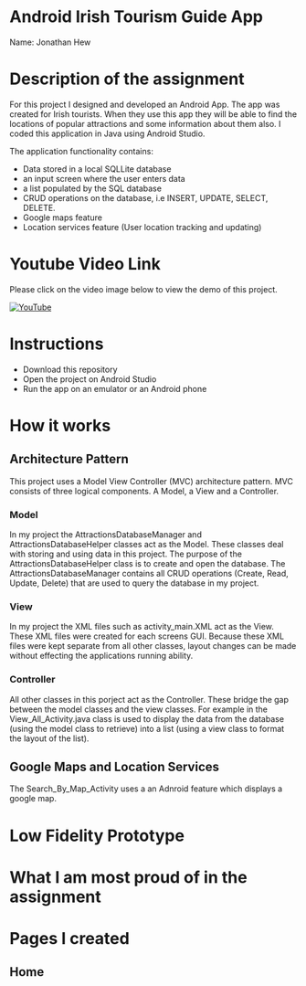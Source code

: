 # Android Irish Tourism Guide App 

Name: Jonathan Hew 

# Description of the assignment
For this project I designed and developed an Android App. The app was created for Irish tourists. When they use this app they will be able to find the locations of popular attractions and some information about them also. I coded this application in Java using Android Studio.

The application functionality contains: 
  - Data stored in a local SQLLite database
  - an input screen where the user enters data
  - a list populated by the SQL database
  - CRUD operations on the database, i.e INSERT, UPDATE, SELECT, DELETE.
  - Google maps feature 
  - Location services feature (User location tracking and updating)



# Youtube Video Link 
Please click on the video image below to view the demo of this project.

[![YouTube](http://img.youtube.com/vi/PvWy_KmDee4/0.jpg)](https://youtu.be/PvWy_KmDee4)


# Instructions
  - Download this repository 
  - Open the project on Android Studio 
  - Run the app on an emulator or an Android phone
  

# How it works
## Architecture Pattern
This project uses a Model View Controller (MVC) architecture pattern. MVC consists of three logical components. A Model, a View and a Controller.

### Model
In my project the AttractionsDatabaseManager and AttractionsDatabaseHelper classes act as the Model. These classes deal with storing and using data in this project. The purpose of the AttractionsDatabaseHelper class is to create and open the database. The AttractionsDatabaseManager contains all CRUD operations (Create, Read, Update, Delete) that are used to query the database in my project.
### View
In my project the XML files such as activity_main.XML act as the View. These XML files were created for each screens GUI. Because these XML files were kept separate from all other classes, layout changes can be made without effecting the applications running ability. 
### Controller 
All other classes in this porject act as the Controller. These bridge the gap between the model classes and the view classes. For example in the View_All_Activity.java class is used to display the data from the database (using the model class to retrieve) into a list (using a view class to format the layout of the list).

## Google Maps and Location Services
The Search_By_Map_Activity uses a an Adnroid feature which displays a google map.

# Low Fidelity Prototype 


# What I am most proud of in the assignment

# Pages I created
## Home
